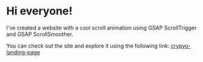 # Hi everyone!

I've created a website with a cool scroll animation using GSAP ScrollTrigger and GSAP ScrollSmoother.

You can check out the site and explore it using the following link: [crypyo-landing-page](https://fireflies98.github.io/Crypto-landing-page/)

